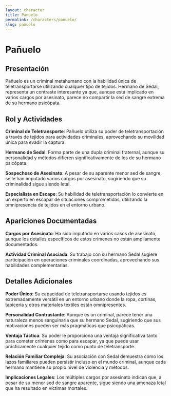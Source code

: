 ```yaml
---
layout: character
title: Panuelo
permalink: /characters/panuelo/
slug: panuelo
---
```


# Pañuelo

## Presentación

Pañuelo es un criminal metahumano con la habilidad única de teletransportarse utilizando cualquier tipo de tejidos. Hermano de Sedal, representa un contraste interesante ya que, aunque está implicado en varios cargos por asesinato, parece no compartir la sed de sangre extrema de su hermano psicópata.

## Rol y Actividades

**Criminal de Teletransporte**: Pañuelo utiliza su poder de teletransportación a través de tejidos para actividades criminales, aprovechando su movilidad única para evadir la captura.

**Hermano de Sedal**: Forma parte de una dupla criminal fraternal, aunque su personalidad y métodos difieren significativamente de los de su hermano psicópata.

**Sospechoso de Asesinato**: A pesar de su aparente menor sed de sangre, se le han imputado varios cargos por asesinato, sugiriendo que su criminalidad sigue siendo letal.

**Especialista en Escape**: Su habilidad de teletransportación lo convierte en un experto en escapar de situaciones comprometidas, utilizando la omnipresencia de tejidos en el entorno urbano.

## Apariciones Documentadas

**Cargos por Asesinato**: Ha sido imputado en varios casos de asesinato, aunque los detalles específicos de estos crímenes no están ampliamente documentados.

**Actividad Criminal Asociada**: Su trabajo con su hermano Sedal sugiere participación en operaciones criminales coordinadas, aprovechando sus habilidades complementarias.

## Detalles Adicionales

**Poder Único**: Su capacidad de teletransportarse usando tejidos es extremadamente versátil en un entorno urbano donde la ropa, cortinas, tapicería y otros materiales textiles están omnipresentes.

**Personalidad Contrastante**: Aunque es un criminal, parece tener una naturaleza menos sanguinaria que su hermano Sedal, sugiriendo que sus motivaciones pueden ser más pragmáticas que psicopáticas.

**Ventaja Táctica**: Su poder le proporciona una ventaja significativa tanto para cometer crímenes como para escapar, ya que puede usar prácticamente cualquier tejido como punto de teletransporte.

**Relación Familiar Compleja**: Su asociación con Sedal demuestra cómo los lazos familiares pueden persistir incluso en el mundo criminal, aunque cada hermano mantiene su propio nivel de violencia y métodos.

**Implicaciones Legales**: Los múltiples cargos por asesinato indican que, a pesar de su menor sed de sangre aparente, sigue siendo una amenaza letal que ha resultado en víctimas mortales.